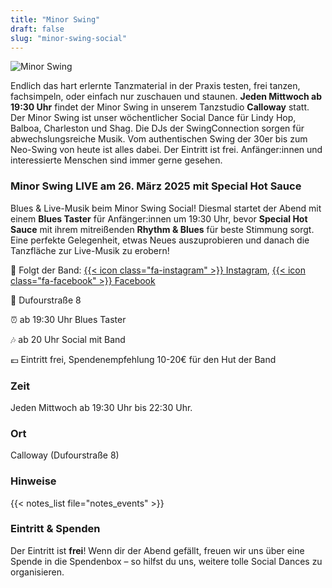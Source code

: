```yaml
---
title: "Minor Swing"
draft: false
slug: "minor-swing-social"
---
```


![Minor Swing](../slider_minor_swing.png)

Endlich das hart erlernte Tanzmaterial in der Praxis testen, frei tanzen, fachsimpeln, oder einfach nur zuschauen und staunen. **Jeden Mittwoch ab 19:30 Uhr** findet der Minor Swing in unserem Tanzstudio **Calloway** statt. Der Minor Swing ist unser wöchentlicher Social Dance für Lindy Hop, Balboa, Charleston und Shag. Die DJs der SwingConnection sorgen für abwechslungsreiche Musik. Vom authentischen Swing der 30er bis zum Neo-Swing von heute ist alles dabei. Der Eintritt ist frei. Anfänger:innen und interessierte Menschen sind immer gerne gesehen.

### Minor Swing LIVE am 26. März 2025 mit Special Hot Sauce

Blues & Live-Musik beim Minor Swing Social! Diesmal startet der Abend mit einem **Blues Taster** für Anfänger:innen um 19:30 Uhr, bevor **Special Hot Sauce** mit ihrem mitreißenden **Rhythm & Blues** für beste Stimmung sorgt. Eine perfekte Gelegenheit, etwas Neues auszuprobieren und danach die Tanzfläche zur Live-Musik zu erobern!

🔗 Folgt der Band: [{{< icon class="fa-instagram" >}} Instagram](https://www.instagram.com/special_hot_sauce/), [{{< icon class="fa-facebook" >}} Facebook](https://www.facebook.com/people/Special-Hot-Sauce/61558990545288/)

📍 Dufourstraße 8

⏰ ab 19:30 Uhr Blues Taster

🎶 ab 20 Uhr Social mit Band

💶 Eintritt frei, Spendenempfehlung 10-20€ für den Hut der Band

### Zeit
Jeden Mittwoch ab 19:30 Uhr bis 22:30 Uhr.

### Ort
Calloway (Dufourstraße 8)

### Hinweise
{{< notes_list file="notes_events" >}}

### Eintritt & Spenden
Der Eintritt ist **frei**! Wenn dir der Abend gefällt, freuen wir uns über eine Spende in die Spendenbox – so hilfst du uns, weitere tolle Social Dances zu organisieren.
